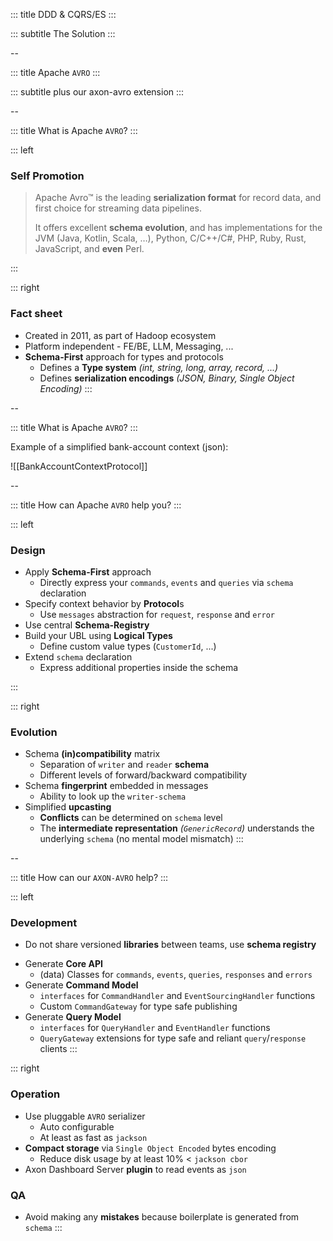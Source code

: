 <!-- slide template="[[tpl-intermediate-subtitle]]" bg="[[holisticon-bg.svg]]" data-background-opacity=".2" -->

::: title
DDD & CQRS/ES
:::

::: subtitle
The Solution
:::

--
<!-- slide template="[[tpl-intermediate-subtitle]]" bg="[[holisticon-bg.svg]]" data-background-opacity=".2" -->

::: title
Apache `AVRO`
:::

::: subtitle
plus our axon-avro extension  <!-- element class="fragment" -->
:::

--
<!-- slide template="[[tpl-col-1-1]]" bg="[[holisticon-bg.svg]]" data-background-opacity=".2" -->

::: title
What is Apache `AVRO`?
:::

::: left

### Self Promotion

> Apache Avro™ is the leading **serialization format** for record data, and first choice for
> streaming data pipelines.
>
>
> It offers excellent **schema evolution**, and has implementations for the JVM (Java, Kotlin,
> Scala, …), Python, C/C++/C#, PHP, Ruby, Rust, JavaScript, and **even** Perl.

:::

::: right

### Fact sheet

* Created in 2011, as part of Hadoop ecosystem
* Platform independent - FE/BE, LLM, Messaging, ...
* **Schema-First** approach for types and protocols
  * Defines a **Type system**  _(int, string, long, array, record, ...)_
  * Defines **serialization encodings**  _(JSON, Binary, Single Object Encoding)_
::: 

--
<!-- slide template="[[tpl-col-1-center-wide]]" bg="[[holisticon-bg.svg]]" data-background-opacity=".2" -->

::: title
What is Apache `AVRO`?
:::

Example of a simplified bank-account context (json):

![[BankAccountContextProtocol]]

--
<!-- slide template="[[tpl-col-1-1]]" bg="[[holisticon-bg.svg]]" data-background-opacity=".2" -->

::: title
How can Apache `AVRO` help you?
:::

::: left

### Design

+ Apply **Schema-First** approach
  + Directly express your `commands`, `events` and `queries` via `schema` declaration
+ Specify context behavior by **Protocol**s  
  + Use `messages` abstraction for `request`, `response` and `error`
+ Use central **Schema-Registry**
+ Build your UBL using **Logical Types**
  + Define custom value types (`CustomerId`, ...)
+ Extend `schema` declaration
  + Express additional properties inside the schema 

:::

::: right
### Evolution

+ Schema **(in)compatibility** matrix
  + Separation of `writer` and `reader` **schema**
  + Different levels of forward/backward compatibility
+ Schema **fingerprint** embedded in messages
  + Ability to look up the `writer-schema`
+ Simplified **upcasting**
  + **Conflicts** can be determined on `schema` level
  + The **intermediate representation** _(`GenericRecord`)_ understands the underlying `schema` (no mental model mismatch)
:::

--
<!-- slide template="[[tpl-col-1-1]]" bg="[[holisticon-bg.svg]]" data-background-opacity=".2" -->

::: title
How can our `AXON-AVRO` help?
:::

::: left
### Development

+ Do not share versioned **libraries** between teams, use **schema registry**
<!--  + centralized `schema` declarations, always access the latest revision -->
+ Generate **Core API**
  + (data) Classes for `commands`, `events`, `queries`, `responses` and `errors` 
+ Generate **Command Model**
  + `interfaces` for `CommandHandler` and `EventSourcingHandler` functions
  + Custom `CommandGateway` for type safe publishing
+ Generate **Query Model**
  + `interfaces` for `QueryHandler` and `EventHandler` functions
  + `QueryGateway` extensions for type safe and reliant `query`/`response` clients
:::

::: right
### Operation

+ Use pluggable `AVRO` serializer
  + Auto configurable 
  + At least as fast as `jackson`
+ **Compact storage** via `Single Object Encoded` bytes encoding
  + Reduce disk usage by at least 10% < `jackson cbor`
+ Axon Dashboard Server **plugin** to read events as `json`

### QA

+ Avoid making any **mistakes** because boilerplate is generated from `schema`
:::
